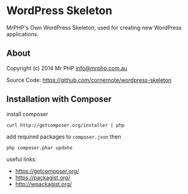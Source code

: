 # WordPress Skeleton

MrPHP's Own WordPress Skeleton, used for creating new WordPress applications.

## About

Copyright (c) 2014 Mr PHP <info@mrphp.com.au>

Source Code: https://github.com/cornernote/wordpress-skeleton


## Installation with Composer

install composer
```
curl http://getcomposer.org/installer | php
```

add required packages to `composer.json` then
```
php composer.phar update
```

useful links:
* https://getcomposer.org/
* https://packagist.org/
* http://wpackagist.org/